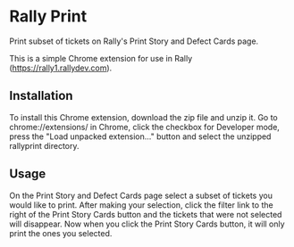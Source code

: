 # Rally Print
Print subset of tickets on Rally's Print Story and Defect Cards page.

This is a simple Chrome extension for use in Rally (https://rally1.rallydev.com).

## Installation
To install this Chrome extension, download the zip file and unzip it. Go to chrome://extensions/ in Chrome, click the checkbox for Developer mode, press the "Load unpacked extension..." button and select the unzipped rallyprint directory.

## Usage
On the Print Story and Defect Cards page select a subset of tickets you would like to print. After making your selection, click the filter link to the right of the Print Story Cards button and the tickets that were not selected will disappear. Now when you click the Print Story Cards button, it will only print the ones you selected.
